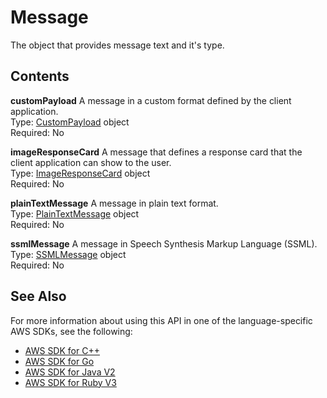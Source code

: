 # Message<a name="API_Message"></a>

The object that provides message text and it's type\.

## Contents<a name="API_Message_Contents"></a>

 **customPayload**   <a name="lexv2-Type-Message-customPayload"></a>
A message in a custom format defined by the client application\.  
Type: [CustomPayload](API_CustomPayload.md) object  
Required: No

 **imageResponseCard**   <a name="lexv2-Type-Message-imageResponseCard"></a>
A message that defines a response card that the client application can show to the user\.  
Type: [ImageResponseCard](API_ImageResponseCard.md) object  
Required: No

 **plainTextMessage**   <a name="lexv2-Type-Message-plainTextMessage"></a>
A message in plain text format\.  
Type: [PlainTextMessage](API_PlainTextMessage.md) object  
Required: No

 **ssmlMessage**   <a name="lexv2-Type-Message-ssmlMessage"></a>
A message in Speech Synthesis Markup Language \(SSML\)\.  
Type: [SSMLMessage](API_SSMLMessage.md) object  
Required: No

## See Also<a name="API_Message_SeeAlso"></a>

For more information about using this API in one of the language\-specific AWS SDKs, see the following:
+  [AWS SDK for C\+\+](https://docs.aws.amazon.com/goto/SdkForCpp/models.lex.v2-2020-08-07/Message) 
+  [AWS SDK for Go](https://docs.aws.amazon.com/goto/SdkForGoV1/models.lex.v2-2020-08-07/Message) 
+  [AWS SDK for Java V2](https://docs.aws.amazon.com/goto/SdkForJavaV2/models.lex.v2-2020-08-07/Message) 
+  [AWS SDK for Ruby V3](https://docs.aws.amazon.com/goto/SdkForRubyV3/models.lex.v2-2020-08-07/Message) 